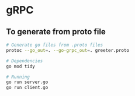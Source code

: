 # gRPC 

## To generate from proto file

```bash
# Generate go files from .proto files
protoc --go_out=. --go-grpc_out=. greeter.proto    

# Dependencies
go mod tidy

# Running
go run server.go
go run client.go
```